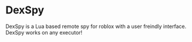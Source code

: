 # DexSpy
DexSpy is a Lua based remote spy for roblox with a user freindly interface. DexSpy works on any executor!
